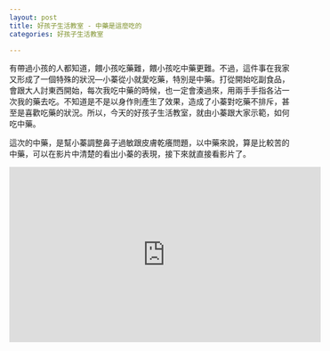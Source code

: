 ```yaml
---
layout: post
title: 好孩子生活教室 - 中藥是這麼吃的
categories: 好孩子生活教室

---
```


有帶過小孩的人都知道，餵小孩吃藥難，餵小孩吃中藥更難。不過，這件事在我家又形成了一個特殊的狀況&mdash;小蓁從小就愛吃藥，特別是中藥。打從開始吃副食品，會跟大人討東西開始，每次我吃中藥的時候，也一定會湊過來，用兩手手指各沾一次我的藥去吃。不知道是不是以身作則產生了效果，造成了小蓁對吃藥不排斥，甚至是喜歡吃藥的狀況。所以，今天的好孩子生活教室，就由小蓁跟大家示範，如何吃中藥。

這次的中藥，是幫小蓁調整鼻子過敏跟皮膚乾癢問題，以中藥來說，算是比較苦的中藥，可以在影片中清楚的看出小蓁的表現，接下來就直接看影片了。

<iframe width="560" height="315" src="https://www.youtube.com/embed/ntel9tjNmV4" title="YouTube video player" frameborder="0" allow="accelerometer; autoplay; clipboard-write; encrypted-media; gyroscope; picture-in-picture" allowfullscreen></iframe>


